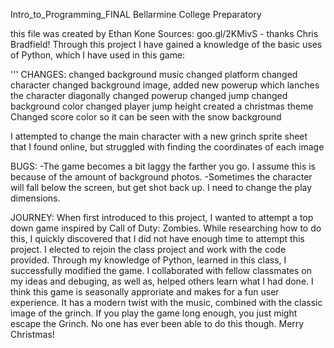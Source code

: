 Intro_to_Programming_FINAL
Bellarmine College Preparatory 

this file was created by Ethan Kone
Sources: goo.gl/2KMivS - thanks Chris Bradfield!
Through this project I have gained a knowledge of the basic uses of Python, which I have used in this game:

''' CHANGES: 
changed background music
changed platform
changed character
changed background image,
added new powerup which lanches the character diagonally 
changed powerup
changed jump 
changed background color 
changed player jump height
created a christmas theme
Changed score color so it can be seen with the snow background

I attempted to change the main character with a new grinch sprite sheet that I found online, but struggled with finding the coordinates of each image

BUGS: 
-The game becomes a bit laggy the farther you go. I assume this is because of the amount of background photos.
-Sometimes the character will fall below the screen, but get shot back up. I need to change the play dimensions.

JOURNEY: When first introduced to this project, I wanted to attempt a top down game inspired by Call of Duty: Zombies. While researching how to do this, I quickly discovered that I did not have enough time to attempt this project. I elected to rejoin the class project and work with the code provided. Through my knowledge of Python, learned in this class, I successfully modified the game. I collaborated with fellow classmates on my ideas and debuging, as well as, helped others learn what I had done. I think this game is seasonally approriate and makes for a fun user experience. It has a modern twist with the music, combined with the classic image of the grinch. If you play the game long enough, you just might escape the Grinch. No one has ever been able to do this though. Merry Christmas!
